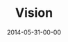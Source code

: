 ---
layout: message
category: message
series: "The New Man"
title: "Vision"
date: 2014-05-31-00-00
message_id: 866
program: "http://s3.amazonaws.com/crossroads-media/documents/05_31-06_01_14Program.pdf"
description: "Brian Tome talks about how the new man has vision."
video: "http://s3.amazonaws.com/crossroads-media/messages/video/thenewman_06.mp4"
video-duration: ":"
yt-embed-url: "//www.youtube.com/embed/uENFIHLQBic"
video-image: "http://s3.amazonaws.com/crossroads-media/images/thenewman_06_still.jpg"
audio: "http://s3.amazonaws.com/crossroads-media/messages/audio/thenewman_06.mp3"
audio-duration: ":"
tag: 
 - program
 - brian-tome
 - crossroads
 - crossroads-church
 - man
 - vision
explicit: false
---